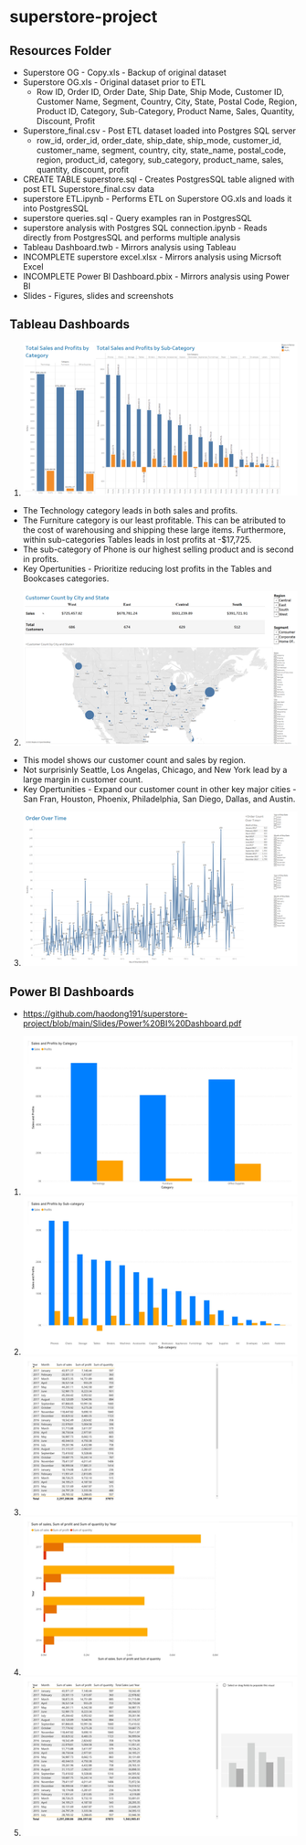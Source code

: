 # superstore-project
## Resources Folder
* Superstore OG - Copy.xls - Backup of original dataset
* Superstore OG.xls - Original dataset prior to ETL
	* Row ID, Order ID, Order Date, Ship Date, Ship Mode, Customer ID, Customer Name, Segment, Country, City, State, Postal Code, Region, Product ID, Category, Sub-Category, Product Name, Sales, Quantity, Discount, Profit
* Superstore_final.csv - Post ETL dataset loaded into Postgres SQL server
	* row_id, order_id, order_date, ship_date, ship_mode, customer_id, customer_name, segment, country, city, state_name, postal_code, region, product_id, category, sub_category, product_name, sales, quantity, discount, profit
* CREATE TABLE superstore.sql - Creates PostgresSQL table aligned with post ETL 	Superstore_final.csv data
* superstore ETL.ipynb - Performs ETL on Superstore OG.xls and loads it into PostgresSQL
* superstore queries.sql - Query examples ran in PostgresSQL
* superstore analysis with Postgres SQL connection.ipynb - Reads directly from PostgresSQL and performs multiple analysis
* Tableau Dashboard.twb - Mirrors analysis using Tableau
* INCOMPLETE superstore excel.xlsx - Mirrors analysis using Micrsoft Excel
* INCOMPLETE Power BI Dashboard.pbix - Mirrors analysis using Power BI
* Slides - Figures, slides and screenshots

## Tableau Dashboards
1. ![Tableau Total Sales and Profits by Category](https://github.com/haodong191/superstore-project/blob/main/Slides/Tableau%20Total%20Sales%20and%20Profits%20by%20Category.png?raw=true)
 * The Technology category leads in both sales and profits.
 * The Furniture category is our least profitable. This can be atributed to the cost of warehousing and shipping these large items. Furthermore, within sub-categories Tables leads in lost profits at -$17,725.
 * The sub-category of Phone is our highest selling product and is second in profits.
 * Key Opertunities - Prioritize reducing lost profits in the Tables and Bookcases categories. 
2. ![Customer Count by City and State KPI](https://github.com/haodong191/superstore-project/blob/main/Slides/Customer%20Count%20by%20City%20and%20State%20KPI.png?raw=true)
* This model shows our customer count and sales by region.
* Not surprisinly Seattle, Los Angelas, Chicago, and New York lead by a large margin in customer count.
* Key Opertunities - Expand our customer count in other key major cities - San Fran, Houston, Phoenix, Philadelphia, San Diego, Dallas, and Austin.
3. ![Order Over Time](https://github.com/haodong191/superstore-project/blob/main/Slides/Order%20Over%20Time.png?raw=true)

## Power BI Dashboards
* https://github.com/haodong191/superstore-project/blob/main/Slides/Power%20BI%20Dashboard.pdf
1. ![Total Sales and Profits by Category](https://github.com/haodong191/superstore-project/blob/main/Slides/Power%20BI%20Dashboard_1.jpg?raw=true)
2. ![Total Sales and Profits by Sub-category](https://github.com/haodong191/superstore-project/blob/main/Slides/Power%20BI%20Dashboard_2.jpg?raw=true)
3. ![Total Sales and Profits by Month and Year](https://github.com/haodong191/superstore-project/blob/main/Slides/Power%20BI%20Dashboard_3.jpg?raw=true)
4. ![Total Sales, Profits, and Units by Year](https://github.com/haodong191/superstore-project/blob/main/Slides/Power%20BI%20Dashboard_4.jpg)
5. ![YOY Sales and Profits - INCOMPLETE)](https://github.com/haodong191/superstore-project/blob/main/Slides/Power%20BI%20Dashboard_5.jpg)